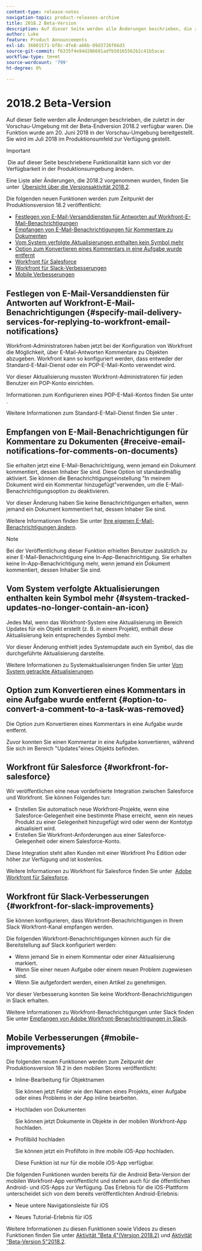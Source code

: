 ```yaml
---
content-type: release-notes
navigation-topic: product-releases-archive
title: 2018.2 Beta-Version
description: Auf dieser Seite werden alle Änderungen beschrieben, die zuletzt in der Vorschau-Umgebung mit der Beta-Endversion 2018.2 verfügbar waren. Die Funktion wurde am 20. Juni 2018 in der Vorschau-Umgebung bereitgestellt. Sie wird im Juli 2018 im Produktionsumfeld zur Verfügung gestellt.
author: Luke
feature: Product Announcements
exl-id: 36001571-bf8c-4fe8-a66b-09d3726f66d3
source-git-commit: f6335f4e94d286681adfb50165562b2c41b5acac
workflow-type: tm+mt
source-wordcount: '799'
ht-degree: 0%

---
```


# 2018.2 Beta-Version

Auf dieser Seite werden alle Änderungen beschrieben, die zuletzt in der Vorschau-Umgebung mit der Beta-Endversion 2018.2 verfügbar waren. Die Funktion wurde am 20. Juni 2018 in der Vorschau-Umgebung bereitgestellt. Sie wird im Juli 2018 im Produktionsumfeld zur Verfügung gestellt.

>[!IMPORTANT]
>
> Die auf dieser Seite beschriebene Funktionalität kann sich vor der Verfügbarkeit in der Produktionsumgebung ändern.

Eine Liste aller Änderungen, die 2018.2 vorgenommen wurden, finden Sie unter  [Übersicht über die Versionsaktivität 2018.2](../../../../product-announcements/product-releases/quarterly-release-archive/2018.2-release-activity/2018.2-release-activity-overview.md).

Die folgenden neuen Funktionen werden zum Zeitpunkt der Produktionsversion 18.2 veröffentlicht:

* [Festlegen von E-Mail-Versanddiensten für Antworten auf Workfront-E-Mail-Benachrichtigungen](#specify-mail-delivery-services-for-replying-to-workfront-email-notifications)
* [Empfangen von E-Mail-Benachrichtigungen für Kommentare zu Dokumenten](#receive-email-notifications-for-comments-on-documents)
* [Vom System verfolgte Aktualisierungen enthalten kein Symbol mehr](#system-tracked-updates-no-longer-contain-an-icon)
* [Option zum Konvertieren eines Kommentars in eine Aufgabe wurde entfernt](#option-to-convert-a-comment-to-a-task-was-removed)
* [Workfront für Salesforce](#workfront-for-salesforce)
* [Workfront für Slack-Verbesserungen](#workfront-for-slack-improvements)
* [Mobile Verbesserungen](#mobile-improvements)

## Festlegen von E-Mail-Versanddiensten für Antworten auf Workfront-E-Mail-Benachrichtigungen {#specify-mail-delivery-services-for-replying-to-workfront-email-notifications}

Workfront-Administratoren haben jetzt bei der Konfiguration von Workfront die Möglichkeit, über E-Mail-Antworten Kommentare zu Objekten abzugeben. Workfront kann so konfiguriert werden, dass entweder der Standard-E-Mail-Dienst oder ein POP-E-Mail-Konto verwendet wird.

Vor dieser Aktualisierung mussten Workfront-Administratoren für jeden Benutzer ein POP-Konto einrichten. 

Informationen zum Konfigurieren eines POP-E-Mail-Kontos finden Sie unter .

Weitere Informationen zum Standard-E-Mail-Dienst finden Sie unter .

## Empfangen von E-Mail-Benachrichtigungen für Kommentare zu Dokumenten {#receive-email-notifications-for-comments-on-documents}

Sie erhalten jetzt eine E-Mail-Benachrichtigung, wenn jemand ein Dokument kommentiert, dessen Inhaber Sie sind. Diese Option ist standardmäßig aktiviert. Sie können die Benachrichtigungseinstellung &quot;In meinem Dokument wird ein Kommentar hinzugefügt&quot;verwenden, um die E-Mail-Benachrichtigungsoption zu deaktivieren.

Vor dieser Änderung haben Sie keine Benachrichtigungen erhalten, wenn jemand ein Dokument kommentiert hat, dessen Inhaber Sie sind. 

Weitere Informationen finden Sie unter [Ihre eigenen E-Mail-Benachrichtigungen ändern](../../../../workfront-basics/using-notifications/activate-or-deactivate-your-own-event-notifications.md).

>[!NOTE]
>
Bei der Veröffentlichung dieser Funktion erhielten Benutzer zusätzlich zu einer E-Mail-Benachrichtigung eine In-App-Benachrichtigung. Sie erhalten keine In-App-Benachrichtigung mehr, wenn jemand ein Dokument kommentiert, dessen Inhaber Sie sind. 

## Vom System verfolgte Aktualisierungen enthalten kein Symbol mehr {#system-tracked-updates-no-longer-contain-an-icon}

Jedes Mal, wenn das Workfront-System eine Aktualisierung im Bereich Updates für ein Objekt erstellt (z. B. in einem Projekt), enthält diese Aktualisierung kein entsprechendes Symbol mehr.

Vor dieser Änderung enthielt jedes Systemupdate auch ein Symbol, das die durchgeführte Aktualisierung darstellte.

Weitere Informationen zu Systemaktualisierungen finden Sie unter [Vom System getrackte Aktualisierungen](../../../../administration-and-setup/set-up-workfront/system-tracked-update-feeds/system-tracked-update-feeds.md).

## Option zum Konvertieren eines Kommentars in eine Aufgabe wurde entfernt {#option-to-convert-a-comment-to-a-task-was-removed}

Die Option zum Konvertieren eines Kommentars in eine Aufgabe wurde entfernt.

Zuvor konnten Sie einen Kommentar in eine Aufgabe konvertieren, während Sie sich im Bereich &quot;Updates&quot;eines Objekts befinden.

## Workfront für Salesforce {#workfront-for-salesforce}

Wir veröffentlichen eine neue vordefinierte Integration zwischen Salesforce und Workfront. Sie können Folgendes tun:

* Erstellen Sie automatisch neue Workfront-Projekte, wenn eine Salesforce-Gelegenheit eine bestimmte Phase erreicht, wenn ein neues Produkt zu einer Gelegenheit hinzugefügt wird oder wenn der Kontotyp aktualisiert wird.
* Erstellen Sie Workfront-Anforderungen aus einer Salesforce-Gelegenheit oder einem Salesforce-Konto.

Diese Integration steht allen Kunden mit einer Workfront Pro Edition oder höher zur Verfügung und ist kostenlos.

Weitere Informationen zu Workfront für Salesforce finden Sie unter  [Adobe Workfront für Salesforce](../../../../workfront-integrations-and-apps/using-workfront-with-salesforce/workfront-for-salesforce.md).

## Workfront für Slack-Verbesserungen {#workfront-for-slack-improvements}

Sie können konfigurieren, dass Workfront-Benachrichtigungen in Ihrem Slack Workfront-Kanal empfangen werden.

Die folgenden Workfront-Benachrichtigungen können auch für die Bereitstellung auf Slack konfiguriert werden:

* Wenn jemand Sie in einem Kommentar oder einer Aktualisierung markiert.
* Wenn Sie einer neuen Aufgabe oder einem neuen Problem zugewiesen sind.
* Wenn Sie aufgefordert werden, einen Artikel zu genehmigen.

Vor dieser Verbesserung konnten Sie keine Workfront-Benachrichtigungen in Slack erhalten.

Weitere Informationen zu Workfront-Benachrichtigungen unter Slack finden Sie unter [Empfangen von Adobe Workfront-Benachrichtigungen in Slack](../../../../workfront-integrations-and-apps/using-workfront-with-slack/receive-workfront-notifications-in-slack.md).

## Mobile Verbesserungen {#mobile-improvements}

Die folgenden neuen Funktionen werden zum Zeitpunkt der Produktionsversion 18.2 in den mobilen Stores veröffentlicht:

* Inline-Bearbeitung für Objektnamen 

  Sie können jetzt Felder wie den Namen eines Projekts, einer Aufgabe oder eines Problems in der App inline bearbeiten.

* Hochladen von Dokumenten 

  Sie können jetzt Dokumente in Objekte in der mobilen Workfront-App hochladen.

* Profilbild hochladen 

  Sie können jetzt ein Profilfoto in Ihre mobile iOS-App hochladen.

  Diese Funktion ist nur für die mobile iOS-App verfügbar.

Die folgenden Funktionen wurden bereits für die Android Beta-Version der mobilen Workfront-App veröffentlicht und stehen auch für die öffentlichen Android- und iOS-Apps zur Verfügung. Das Erlebnis für die iOS-Plattform unterscheidet sich von dem bereits veröffentlichten Android-Erlebnis:

* Neue untere Navigationsleiste für iOS 

* Neues Tutorial-Erlebnis für iOS 

Weitere Informationen zu diesen Funktionen sowie Videos zu diesen Funktionen finden Sie unter [Aktivität &quot;Beta 4&quot;(Version 2018.2)](../../../../product-announcements/product-releases/quarterly-release-archive/2018.2-release-activity/2018.2-beta-4-release-activity.md) und [Aktivität &quot;Beta-Version 5&quot;2018.2](../../../../product-announcements/product-releases/quarterly-release-archive/2018.2-release-activity/2018.2-beta-5-release-activity.md).
